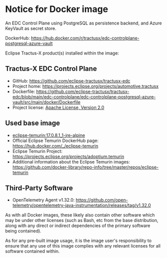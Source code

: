 # Notice for Docker image

An EDC Control Plane using PostgreSQL as persistence backend, and Azure KeyVault as secret store.

DockerHub: <https://hub.docker.com/r/tractusx/edc-controlplane-postgresql-azure-vault>

Eclipse Tractus-X product(s) installed within the image:

## Tractus-X EDC Control Plane

- GitHub: <https://github.com/eclipse-tractusx/tractusx-edc>
- Project home: <https://projects.eclipse.org/projects/automotive.tractusx>
- Dockerfile: <https://github.com/eclipse-tractusx/tractusx-edc/blob/main/edc-controlplane/edc-controlplane-postgresql-azure-vault/src/main/docker/Dockerfile>
- Project license: [Apache License, Version 2.0](https://github.com/eclipse-tractusx/tractusx-edc/blob/main/LICENSE)

## Used base image

- [eclipse-temurin:17.0.8.1_1-jre-alpine](https://github.com/adoptium/containers)
- Official Eclipse Temurin DockerHub page: <https://hub.docker.com/_/eclipse-temurin>
- Eclipse Temurin Project: <https://projects.eclipse.org/projects/adoptium.temurin>
- Additional information about the Eclipse Temurin
  images: <https://github.com/docker-library/repo-info/tree/master/repos/eclipse-temurin>

## Third-Party Software

- OpenTelemetry Agent v1.32.0: <https://github.com/open-telemetry/opentelemetry-java-instrumentation/releases/tag/v1.32.0>

As with all Docker images, these likely also contain other software which may be under other licenses (such as Bash, etc
from the base distribution, along with any direct or indirect dependencies of the primary software being contained).

As for any pre-built image usage, it is the image user's responsibility to ensure that any use of this image complies
with any relevant licenses for all software contained within.
